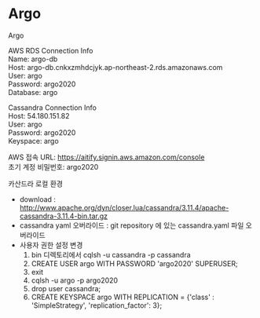 # Argo
Argo

AWS RDS Connection Info  
Name: argo-db  
Host: argo-db.cnkxzmhdcjyk.ap-northeast-2.rds.amazonaws.com  
User: argo  
Password: argo2020  
Database: argo  

Cassandra Connection Info  
Host: 54.180.151.82  
User: argo  
Password: argo2020  
Keyspace: argo  
  
AWS 접속 URL: https://aitify.signin.aws.amazon.com/console  
초기 계정 비밀번호: argo2020


카산드라 로컬 환경 
 - download : http://www.apache.org/dyn/closer.lua/cassandra/3.11.4/apache-cassandra-3.11.4-bin.tar.gz
 - cassandra yaml 오버라이드 : git repository 에 있는 cassandra.yaml 파일 오버라이드
 - 사용자 권한 설정 변경
    1. bin 디렉토리에서 cqlsh -u cassandra -p cassandra
    2. CREATE USER argo WITH PASSWORD 'argo2020' SUPERUSER;
    3. exit
    4. cqlsh -u argo -p argo2020
    5. drop user cassandra;
    6. CREATE KEYSPACE argo WITH REPLICATION = {'class' : 'SimpleStrategy', 'replication_factor': 3};
